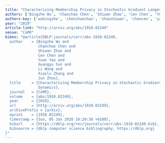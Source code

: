 ```yaml
---
title: "Characterizing Membership Privacy in Stochastic Gradient Langevin Dynamics"
authors: ['Bingzhe Wu', 'Chaochao Chen', 'Shiwan Zhao', 'Cen Chen', 'Yuan Yao', 'Guangyu Sun 0003', 'Li Wang', 'Xiaolu Zhang', 'Jun Zhou']
authors-key: ['wubingzhe', 'chenchaochao', 'zhaoshiwan', 'chencen', 'yaoyuan', 'sunguangyu', 'wangli', 'zhangxiaolu', 'zhoujun']
year: "2019"
article-link: "http://arxiv.org/abs/1910.02249"
venue: "CoRR"
bibex: "@article{DBLP:journals/corr/abs-1910-02249,
  author    = {Bingzhe Wu and
               Chaochao Chen and
               Shiwan Zhao and
               Cen Chen and
               Yuan Yao and
               Guangyu Sun and
               Li Wang and
               Xiaolu Zhang and
               Jun Zhou},
  title     = {Characterizing Membership Privacy in Stochastic Gradient Langevin
               Dynamics},
  journal   = {CoRR},
  volume    = {abs/1910.02249},
  year      = {2019},
  url       = {http://arxiv.org/abs/1910.02249},
  archivePrefix = {arXiv},
  eprint    = {1910.02249},
  timestamp = {Sun, 05 Jan 2020 18:29:38 +0100},
  biburl    = {https://dblp.org/rec/journals/corr/abs-1910-02249.bib},
  bibsource = {dblp computer science bibliography, https://dblp.org}
}"
---
```

